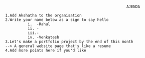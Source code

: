                                                             AJENDA
                                                    
      1.Add Akshatha to the organisation
      2.Write your name below as a sign to say hello
                i.  -Rahul
                ii. -
                iii.-
                iv. -Venkatesh
      3.Let's make a portfolio project by the end of this month
      --> A general website page that's like a resume
      4.Add more points here if you'd like
